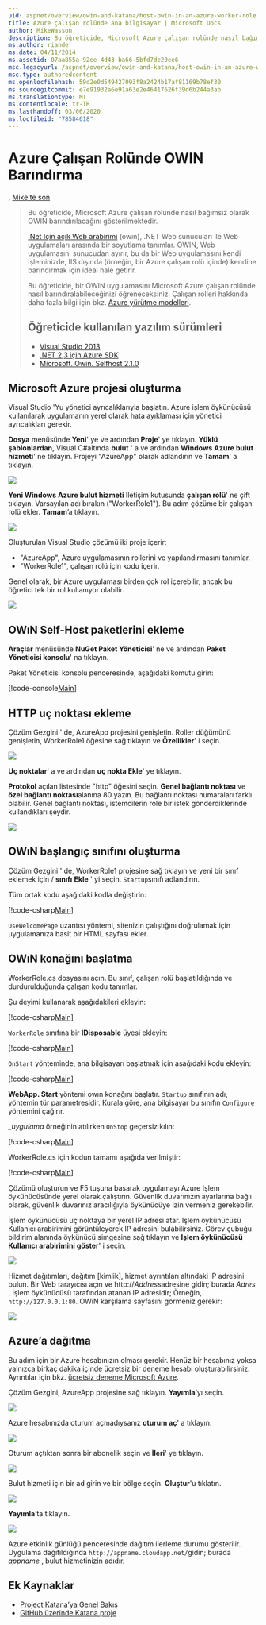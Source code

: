 ```yaml
---
uid: aspnet/overview/owin-and-katana/host-owin-in-an-azure-worker-role
title: Azure çalışan rolünde ana bilgisayar | Microsoft Docs
author: MikeWasson
description: Bu öğreticide, Microsoft Azure çalışan rolünde nasıl bağımsız olarak OWIN barındırılacağını gösterilmektedir. .NET için açık Web arabirimi (OWıN), .NET Web sunucusu arasında bir soyutlama tanımlıyor...
ms.author: riande
ms.date: 04/11/2014
ms.assetid: 07aa855a-92ee-4d43-ba66-5bfd7de20ee6
msc.legacyurl: /aspnet/overview/owin-and-katana/host-owin-in-an-azure-worker-role
msc.type: authoredcontent
ms.openlocfilehash: 59d2e0d549427093f8a2424b17af81169b78ef30
ms.sourcegitcommit: e7e91932a6e91a63e2e46417626f39d6b244a3ab
ms.translationtype: MT
ms.contentlocale: tr-TR
ms.lasthandoff: 03/06/2020
ms.locfileid: "78584618"
---
```

# <a name="host-owin-in-an-azure-worker-role"></a>Azure Çalışan Rolünde OWIN Barındırma

, [Mike te son](https://github.com/MikeWasson)

> Bu öğreticide, Microsoft Azure çalışan rolünde nasıl bağımsız olarak OWIN barındırılacağını gösterilmektedir.
>
> [.Net Için açık Web arabirimi](http://owin.org/) (owın), .NET Web sunucuları ile Web uygulamaları arasında bir soyutlama tanımlar. OWIN, Web uygulamasını sunucudan ayırır, bu da bir Web uygulamasını kendi işleminizde, IIS dışında (örneğin, bir Azure çalışan rolü içinde) kendine barındırmak için ideal hale getirir.
>
> Bu öğreticide, bir OWIN uygulamasını Microsoft Azure çalışan rolünde nasıl barındıralabileceğinizi öğreneceksiniz. Çalışan rolleri hakkında daha fazla bilgi için bkz. [Azure yürütme modelleri](https://azure.microsoft.com/documentation/articles/fundamentals-application-models/#CloudServices).
>
> ## <a name="software-versions-used-in-the-tutorial"></a>Öğreticide kullanılan yazılım sürümleri
>
>
> - [Visual Studio 2013](https://my.visualstudio.com/Downloads?q=visual%20studio%202013)
> - [.NET 2,3 için Azure SDK](https://azure.microsoft.com/downloads/)
> - [Microsoft. Owin. Selfhost 2.1.0](http://www.nuget.org/packages/Microsoft.Owin.SelfHost/2.1.0)

## <a name="create-a-microsoft-azure-project"></a>Microsoft Azure projesi oluşturma

Visual Studio 'Yu yönetici ayrıcalıklarıyla başlatın. Azure işlem öykünücüsü kullanılarak uygulamanın yerel olarak hata ayıklaması için yönetici ayrıcalıkları gerekir.

**Dosya** menüsünde **Yeni**' ye ve ardından **Proje**' ye tıklayın. **Yüklü şablonlardan**, Visual C#altında **bulut** ' a ve ardından **Windows Azure bulut hizmeti**' ne tıklayın. Projeyi "AzureApp" olarak adlandırın ve **Tamam**' a tıklayın.

[![](host-owin-in-an-azure-worker-role/_static/image2.png)](host-owin-in-an-azure-worker-role/_static/image1.png)

**Yeni Windows Azure bulut hizmeti** Iletişim kutusunda **çalışan rolü**' ne çift tıklayın. Varsayılan adı bırakın ("WorkerRole1"). Bu adım çözüme bir çalışan rolü ekler. **Tamam**’a tıklayın.

[![](host-owin-in-an-azure-worker-role/_static/image4.png)](host-owin-in-an-azure-worker-role/_static/image3.png)

Oluşturulan Visual Studio çözümü iki proje içerir:

- &quot;AzureApp&quot;, Azure uygulamasının rollerini ve yapılandırmasını tanımlar.
- &quot;WorkerRole1&quot;, çalışan rolü için kodu içerir.

Genel olarak, bir Azure uygulaması birden çok rol içerebilir, ancak bu öğretici tek bir rol kullanıyor olabilir.

![](host-owin-in-an-azure-worker-role/_static/image5.png)

## <a name="add-the-owin-self-host-packages"></a>OWıN Self-Host paketlerini ekleme

**Araçlar** menüsünde **NuGet Paket Yöneticisi**' ne ve ardından **Paket Yöneticisi konsolu**' na tıklayın.

Paket Yöneticisi konsolu penceresinde, aşağıdaki komutu girin:

[!code-console[Main](host-owin-in-an-azure-worker-role/samples/sample1.cmd)]

## <a name="add-an-http-endpoint"></a>HTTP uç noktası ekleme

Çözüm Gezgini ' de, AzureApp projesini genişletin. Roller düğümünü genişletin, WorkerRole1 öğesine sağ tıklayın ve **Özellikler**' i seçin.

![](host-owin-in-an-azure-worker-role/_static/image6.png)

**Uç noktalar**' a ve ardından **uç nokta Ekle**' ye tıklayın.

**Protokol** açılan listesinde "http" öğesini seçin. **Genel bağlantı noktası** ve **özel bağlantı noktası**alanına 80 yazın. Bu bağlantı noktası numaraları farklı olabilir. Genel bağlantı noktası, istemcilerin role bir istek gönderdiklerinde kullandıkları şeydir.

[![](host-owin-in-an-azure-worker-role/_static/image8.png)](host-owin-in-an-azure-worker-role/_static/image7.png)

## <a name="create-the-owin-startup-class"></a>OWıN başlangıç sınıfını oluşturma

Çözüm Gezgini ' de, WorkerRole1 projesine sağ tıklayın ve yeni bir sınıf eklemek için / **sınıfı** **Ekle** ' yi seçin. `Startup`sınıfı adlandırın.

Tüm ortak kodu aşağıdaki kodla değiştirin:

[!code-csharp[Main](host-owin-in-an-azure-worker-role/samples/sample2.cs)]

`UseWelcomePage` uzantısı yöntemi, sitenizin çalıştığını doğrulamak için uygulamanıza basit bir HTML sayfası ekler.

## <a name="start-the-owin-host"></a>OWıN konağını başlatma

WorkerRole.cs dosyasını açın. Bu sınıf, çalışan rolü başlatıldığında ve durdurulduğunda çalışan kodu tanımlar.

Şu deyimi kullanarak aşağıdakileri ekleyin:

[!code-csharp[Main](host-owin-in-an-azure-worker-role/samples/sample3.cs)]

`WorkerRole` sınıfına bir **IDisposable** üyesi ekleyin:

[!code-csharp[Main](host-owin-in-an-azure-worker-role/samples/sample4.cs)]

`OnStart` yönteminde, ana bilgisayarı başlatmak için aşağıdaki kodu ekleyin:

[!code-csharp[Main](host-owin-in-an-azure-worker-role/samples/sample5.cs?highlight=5)]

**WebApp. Start** yöntemi owın konağını başlatır. `Startup` sınıfının adı, yöntemin tür parametresidir. Kurala göre, ana bilgisayar bu sınıfın `Configure` yöntemini çağırır.

*\_uygulama* örneğinin atılırken `OnStop` geçersiz kılın:

[!code-csharp[Main](host-owin-in-an-azure-worker-role/samples/sample6.cs)]

WorkerRole.cs için kodun tamamı aşağıda verilmiştir:

[!code-csharp[Main](host-owin-in-an-azure-worker-role/samples/sample7.cs)]

Çözümü oluşturun ve F5 tuşuna basarak uygulamayı Azure Işlem öykünücüsünde yerel olarak çalıştırın. Güvenlik duvarınızın ayarlarına bağlı olarak, güvenlik duvarınız aracılığıyla öykünücüye izin vermeniz gerekebilir.

İşlem öykünücüsü uç noktaya bir yerel IP adresi atar. Işlem öykünücüsü Kullanıcı arabirimini görüntüleyerek IP adresini bulabilirsiniz. Görev çubuğu bildirim alanında öykünücü simgesine sağ tıklayın ve **Işlem öykünücüsü Kullanıcı arabirimini göster**' i seçin.

[![](host-owin-in-an-azure-worker-role/_static/image10.png)](host-owin-in-an-azure-worker-role/_static/image9.png)

Hizmet dağıtımları, dağıtım [kimlik], hizmet ayrıntıları altındaki IP adresini bulun. Bir Web tarayıcısı açın ve http:\/\/*Address*adresine gidin; burada *Adres* , Işlem öykünücüsü tarafından atanan IP adresidir; Örneğin, `http://127.0.0.1:80`. OWıN karşılama sayfasını görmeniz gerekir:

![](host-owin-in-an-azure-worker-role/_static/image11.png)

## <a name="deploy-to-azure"></a>Azure’a dağıtma

Bu adım için bir Azure hesabınızın olması gerekir. Henüz bir hesabınız yoksa yalnızca birkaç dakika içinde ücretsiz bir deneme hesabı oluşturabilirsiniz. Ayrıntılar için bkz. [ücretsiz deneme Microsoft Azure](https://azure.microsoft.com/pricing/free-trial/?WT.mc_id=A261C142F).

Çözüm Gezgini, AzureApp projesine sağ tıklayın. **Yayımla**’yı seçin.

![](host-owin-in-an-azure-worker-role/_static/image12.png)

Azure hesabınızda oturum açmadıysanız **oturum aç**' a tıklayın.

[![](host-owin-in-an-azure-worker-role/_static/image14.png)](host-owin-in-an-azure-worker-role/_static/image13.png)

Oturum açtıktan sonra bir abonelik seçin ve **İleri**' ye tıklayın.

[![](host-owin-in-an-azure-worker-role/_static/image16.png)](host-owin-in-an-azure-worker-role/_static/image15.png)

Bulut hizmeti için bir ad girin ve bir bölge seçin. **Oluştur**'u tıklatın.

![](host-owin-in-an-azure-worker-role/_static/image17.png)

**Yayımla**’ta tıklayın.

[![](host-owin-in-an-azure-worker-role/_static/image19.png)](host-owin-in-an-azure-worker-role/_static/image18.png)

Azure etkinlik günlüğü penceresinde dağıtım ilerleme durumu gösterilir. Uygulama dağıtıldığında `http://appname.cloudapp.net/`gidin; burada *appname* , bulut hizmetinizin adıdır.

## <a name="additional-resources"></a>Ek Kaynaklar

- [Project Katana’ya Genel Bakış](an-overview-of-project-katana.md)
- [GitHub üzerinde Katana proje](https://github.com/aspnet/AspNetKatana/)
